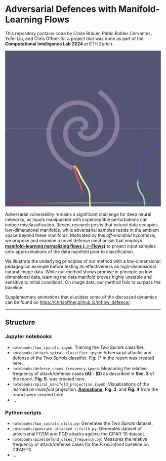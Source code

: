 # Adversarial Defences with Manifold-Learning Flows

This repository contains code by Claire Bräuer, Pablo Robles Cervantes, Yufei Liu, and Chris Offner for a project that was done as part of the **Computational Intelligence Lab 2024** at ETH Zurich.

![](static/videos/readme_anim.gif)

Adversarial vulnerability remains a significant challenge for deep neural networks, as inputs manipulated with imperceptible perturbations can induce misclassification. Recent research posits that natural data occupies low-dimensional manifolds, while adversarial samples reside in the ambient space beyond these manifolds. Motivated by this _off-manifold hypothesis,_ we propose and examine a novel defense mechanism that employs **[manifold-learning normalizing flows ($\mathcal{M}$-Flows)](https://arxiv.org/abs/2003.13913)** to project input samples onto approximations of the data manifold prior to classification.

We illustrate the underlying principles of our method with a low-dimensional pedagogical example before testing its effectiveness on high-dimensional natural image data. While our method shows promise in principle on low-dimensional data, learning the data manifold proves highly unstable and sensitive to initial conditions. On image data, our method fails to surpass the baseline.

Supplementary animations that elucidate some of the discussed dynamics can be found on https://chrisoffner.github.io/mflow_defence/.

---

## Structure

### Jupyter notebooks

- `notebooks/two_spirals.ipynb`: Training the _Two Spirals_ classifier.
- `notebooks/attack_spiral_classifier.ipynb`: Adversarial attacks and defense of the _Two Spirals_ classifier. *Fig. 1** in the report was created here.
- `notebooks/defense_cases_frequency.ipynb`: Measuring the relative frequency of attack/defense cases **(A) - (D)** as described in **Sec. 3** of the report. **Fig. 5.** was created here.
- `notebooks/spiral_manifold_projection.ipynb`: Visualisations of the learned _on-manifold_ projection. **[Animations](https://chrisoffner.github.io/mflow_defence/)**, **Fig. 3**, and **Fig. 4** from the report were created here.
- ...

### Python scripts

- `notebooks/two_spirals_utils.py`: Generates the _Two Spirals_ dataset.
- `notebooks/generate_attacked_cifar10.py`: Generates dataset of adversarial FGSM and PGD attacks against the CIFAR-10 dataset.
- `notebooks/pixeldefend_cases_frequency.py`: Measures the relative frequency of attack/defense cases for the _PixelDefend_ baseline on CIFAR-10.
- ...